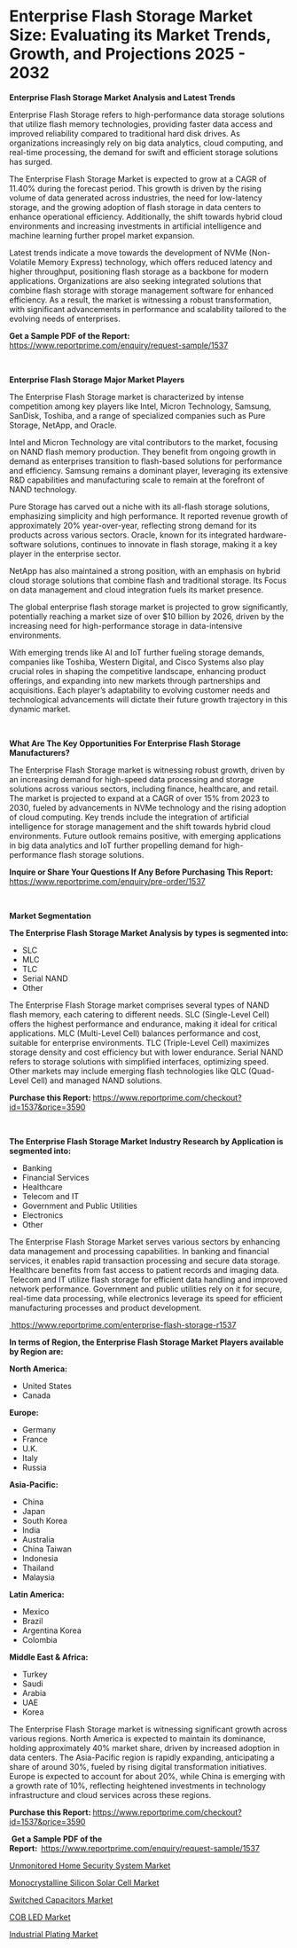 <p><h1>Enterprise Flash Storage Market Size: Evaluating its Market Trends, Growth, and Projections 2025 - 2032</h1></p><p><strong>Enterprise Flash Storage Market Analysis and Latest Trends</strong></p>
<p><p>Enterprise Flash Storage refers to high-performance data storage solutions that utilize flash memory technologies, providing faster data access and improved reliability compared to traditional hard disk drives. As organizations increasingly rely on big data analytics, cloud computing, and real-time processing, the demand for swift and efficient storage solutions has surged.</p><p>The Enterprise Flash Storage Market is expected to grow at a CAGR of 11.40% during the forecast period. This growth is driven by the rising volume of data generated across industries, the need for low-latency storage, and the growing adoption of flash storage in data centers to enhance operational efficiency. Additionally, the shift towards hybrid cloud environments and increasing investments in artificial intelligence and machine learning further propel market expansion.</p><p>Latest trends indicate a move towards the development of NVMe (Non-Volatile Memory Express) technology, which offers reduced latency and higher throughput, positioning flash storage as a backbone for modern applications. Organizations are also seeking integrated solutions that combine flash storage with storage management software for enhanced efficiency. As a result, the market is witnessing a robust transformation, with significant advancements in performance and scalability tailored to the evolving needs of enterprises.</p></p>
<p><strong>Get a Sample PDF of the Report:&nbsp;</strong> <a href="https://www.reportprime.com/enquiry/request-sample/1537?utm_campaign=16&utm_medium=2&utm_source=Github&utm_content=ia&utm_term=18032025&utm_id=enterprise-flash-storage">https://www.reportprime.com/enquiry/request-sample/1537</a></p>
<p>&nbsp;</p>
<p><strong>Enterprise Flash Storage Major Market Players</strong></p>
<p><p>The Enterprise Flash Storage market is characterized by intense competition among key players like Intel, Micron Technology, Samsung, SanDisk, Toshiba, and a range of specialized companies such as Pure Storage, NetApp, and Oracle. </p><p>Intel and Micron Technology are vital contributors to the market, focusing on NAND flash memory production. They benefit from ongoing growth in demand as enterprises transition to flash-based solutions for performance and efficiency. Samsung remains a dominant player, leveraging its extensive R&D capabilities and manufacturing scale to remain at the forefront of NAND technology.</p><p>Pure Storage has carved out a niche with its all-flash storage solutions, emphasizing simplicity and high performance. It reported revenue growth of approximately 20% year-over-year, reflecting strong demand for its products across various sectors. Oracle, known for its integrated hardware-software solutions, continues to innovate in flash storage, making it a key player in the enterprise sector.</p><p>NetApp has also maintained a strong position, with an emphasis on hybrid cloud storage solutions that combine flash and traditional storage. Its Focus on data management and cloud integration fuels its market presence.</p><p>The global enterprise flash storage market is projected to grow significantly, potentially reaching a market size of over $10 billion by 2026, driven by the increasing need for high-performance storage in data-intensive environments. </p><p>With emerging trends like AI and IoT further fueling storage demands, companies like Toshiba, Western Digital, and Cisco Systems also play crucial roles in shaping the competitive landscape, enhancing product offerings, and expanding into new markets through partnerships and acquisitions. Each player’s adaptability to evolving customer needs and technological advancements will dictate their future growth trajectory in this dynamic market.</p></p>
<p>&nbsp;</p>
<p><strong>What Are The Key Opportunities For Enterprise Flash Storage Manufacturers?</strong></p>
<p><p>The Enterprise Flash Storage market is witnessing robust growth, driven by an increasing demand for high-speed data processing and storage solutions across various sectors, including finance, healthcare, and retail. The market is projected to expand at a CAGR of over 15% from 2023 to 2030, fueled by advancements in NVMe technology and the rising adoption of cloud computing. Key trends include the integration of artificial intelligence for storage management and the shift towards hybrid cloud environments. Future outlook remains positive, with emerging applications in big data analytics and IoT further propelling demand for high-performance flash storage solutions.</p></p>
<p><strong>Inquire or Share Your Questions If Any Before Purchasing This Report:</strong> <a href="https://www.reportprime.com/enquiry/pre-order/1537?utm_campaign=16&utm_medium=2&utm_source=Github&utm_content=ia&utm_term=18032025&utm_id=enterprise-flash-storage">https://www.reportprime.com/enquiry/pre-order/1537</a></p>
<p>&nbsp;</p>
<p><strong>Market Segmentation</strong></p>
<p><strong>The Enterprise Flash Storage Market Analysis by types is segmented into:</strong></p>
<p><ul><li>SLC</li><li>MLC</li><li>TLC</li><li>Serial NAND</li><li>Other</li></ul></p>
<p><p>The Enterprise Flash Storage market comprises several types of NAND flash memory, each catering to different needs. SLC (Single-Level Cell) offers the highest performance and endurance, making it ideal for critical applications. MLC (Multi-Level Cell) balances performance and cost, suitable for enterprise environments. TLC (Triple-Level Cell) maximizes storage density and cost efficiency but with lower endurance. Serial NAND refers to storage solutions with simplified interfaces, optimizing speed. Other markets may include emerging flash technologies like QLC (Quad-Level Cell) and managed NAND solutions.</p></p>
<p><strong>Purchase this Report:&nbsp;</strong><a href="https://www.reportprime.com/checkout?id=1537&price=3590&utm_campaign=16&utm_medium=2&utm_source=Github&utm_content=ia&utm_term=18032025&utm_id=enterprise-flash-storage">https://www.reportprime.com/checkout?id=1537&price=3590</a></p>
<p>&nbsp;</p>
<p><strong>The Enterprise Flash Storage Market Industry Research by Application is segmented into:</strong></p>
<p><ul><li>Banking</li><li>Financial Services</li><li>Healthcare</li><li>Telecom and IT</li><li>Government and Public Utilities</li><li>Electronics</li><li>Other</li></ul></p>
<p><p>The Enterprise Flash Storage Market serves various sectors by enhancing data management and processing capabilities. In banking and financial services, it enables rapid transaction processing and secure data storage. Healthcare benefits from fast access to patient records and imaging data. Telecom and IT utilize flash storage for efficient data handling and improved network performance. Government and public utilities rely on it for secure, real-time data processing, while electronics leverage its speed for efficient manufacturing processes and product development.</p></p>
<p><a href="https://www.reportprime.com/enterprise-flash-storage-r1537?utm_campaign=16&utm_medium=2&utm_source=Github&utm_content=ia&utm_term=18032025&utm_id=enterprise-flash-storage">&nbsp;https://www.reportprime.com/enterprise-flash-storage-r1537</a></p>
<p><strong>In terms of Region, the Enterprise Flash Storage Market Players available by Region are:</strong></p>
<p>
    <p> <strong> North America: </strong>
        <ul>
            <li>United States</li>
            <li>Canada</li>
        </ul>
        </p> 
    <p> <strong> Europe: </strong>
        <ul>
            <li>Germany</li>
            <li>France</li>
            <li>U.K.</li>
            <li>Italy</li>
            <li>Russia</li>
        </ul>
        </p> 
    <p> <strong> Asia-Pacific: </strong>
        <ul>
            <li>China</li>
            <li>Japan</li>
            <li>South Korea</li>
            <li>India</li>
            <li>Australia</li>
            <li>China Taiwan</li>
            <li>Indonesia</li>
            <li>Thailand</li>
            <li>Malaysia</li>
        </ul>
        </p> 
    <p> <strong> Latin America: </strong>
        <ul>
            <li>Mexico</li>
            <li>Brazil</li>
            <li>Argentina Korea</li>
            <li>Colombia</li>
        </ul>
        </p> 
    <p> <strong> Middle East & Africa: </strong>
        <ul>
            <li>Turkey</li>
            <li>Saudi</li>
            <li>Arabia</li>
            <li>UAE</li>
            <li>Korea</li>
        </ul>
    </p>
    </p>
<p><p>The Enterprise Flash Storage market is witnessing significant growth across various regions. North America is expected to maintain its dominance, holding approximately 40% market share, driven by increased adoption in data centers. The Asia-Pacific region is rapidly expanding, anticipating a share of around 30%, fueled by rising digital transformation initiatives. Europe is expected to account for about 20%, while China is emerging with a growth rate of 10%, reflecting heightened investments in technology infrastructure and cloud services across these regions.</p></p>
<p><strong>Purchase this Report: </strong><a href="https://www.reportprime.com/checkout?id=1537&price=3590&utm_campaign=16&utm_medium=2&utm_source=Github&utm_content=ia&utm_term=18032025&utm_id=enterprise-flash-storage">https://www.reportprime.com/checkout?id=1537&price=3590</a></p>
<p>&nbsp;<strong>Get a Sample PDF of the Report:&nbsp;&nbsp;</strong><a href="https://www.reportprime.com/enquiry/request-sample/1537?utm_campaign=16&utm_medium=2&utm_source=Github&utm_content=ia&utm_term=18032025&utm_id=enterprise-flash-storage">https://www.reportprime.com/enquiry/request-sample/1537</a></p>
<p><strong></strong></p>
<p><p><a href="https://github.com/countpapajwp/Market-Research-Report-List-1/blob/main/unmonitored-home-security-system-market.md?utm_campaign=16&utm_medium=2&utm_source=Github&utm_content=ia&utm_term=18032025&utm_id=enterprise-flash-storage">Unmonitored Home Security System Market</a></p><p><a href="https://github.com/zineubgoldie/Market-Research-Report-List-1/blob/main/monocrystalline-silicon-solar-cell-market.md?utm_campaign=16&utm_medium=2&utm_source=Github&utm_content=ia&utm_term=18032025&utm_id=enterprise-flash-storage">Monocrystalline Silicon Solar Cell Market</a></p><p><a href="https://github.com/wraggfomath/Market-Research-Report-List-1/blob/main/switched-capacitors-market.md?utm_campaign=16&utm_medium=2&utm_source=Github&utm_content=ia&utm_term=18032025&utm_id=enterprise-flash-storage">Switched Capacitors Market</a></p><p><a href="https://github.com/ranewknaller/Market-Research-Report-List-1/blob/main/cob-led-market.md?utm_campaign=16&utm_medium=2&utm_source=Github&utm_content=ia&utm_term=18032025&utm_id=enterprise-flash-storage">COB LED Market</a></p><p><a href="https://github.com/alawnhvicay/Market-Research-Report-List-1/blob/main/industrial-plating-market.md?utm_campaign=16&utm_medium=2&utm_source=Github&utm_content=ia&utm_term=18032025&utm_id=enterprise-flash-storage">Industrial Plating Market</a></p></p>